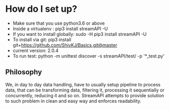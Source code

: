 # How do I set up?
* Make sure that you use python3.6 or above
* Inside a virtualenv            : pip3 install streamAPI -U
* If you want to install globally: sudo -H pip3 install streamAPI -U
* To install via git: pip3 install git+https://github.com/ShivKJ/Basics.git@master
* current version: 2.0.4
* To run test: python -m unittest discover -s streamAPI/test/ -p '*_test.py'


## Philosophy
We, in day to day data handling, have to usually setup pipeline to process
data, that can be transforming data, filtering it, processing it sequentially 
or concurrently, reducing it and so on. StreamAPI attempts to provide solution to such problem in
clean and easy way and enforces readability. 
